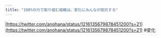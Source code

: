 ```yaml
---
title: "100%の力で取り組む組織は、変化にみんなが抵抗する"
---
```


[https://twitter.com/anohana/status/1216135679878451200?s=21](https://twitter.com/anohana/status/1216135679878451200?s=21)
#変化

